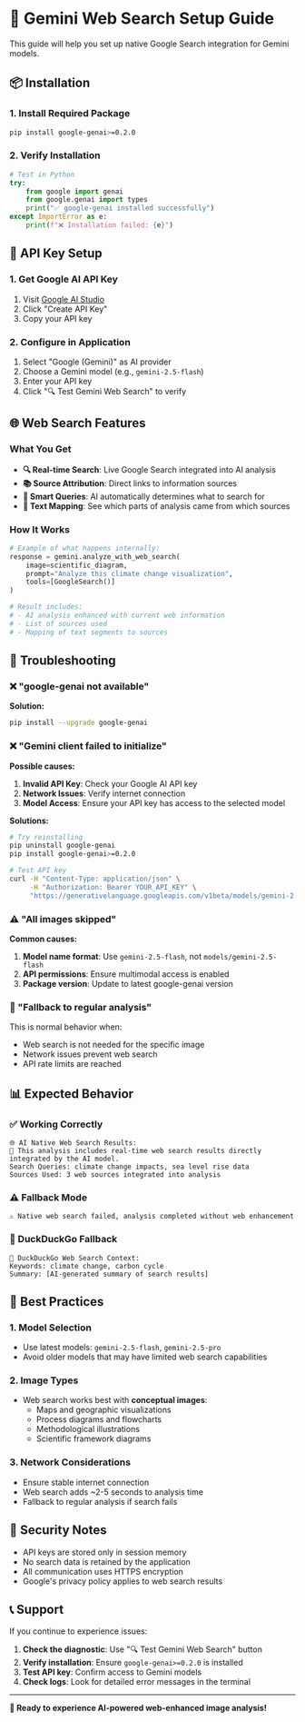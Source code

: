 # 🔮 Gemini Web Search Setup Guide

This guide will help you set up native Google Search integration for Gemini models.

## 📦 Installation

### 1. Install Required Package
```bash
pip install google-genai>=0.2.0
```

### 2. Verify Installation
```python
# Test in Python
try:
    from google import genai
    from google.genai import types
    print("✅ google-genai installed successfully")
except ImportError as e:
    print(f"❌ Installation failed: {e}")
```

## 🔑 API Key Setup

### 1. Get Google AI API Key
1. Visit [Google AI Studio](https://aistudio.google.com/app/apikey)
2. Click "Create API Key"
3. Copy your API key

### 2. Configure in Application
1. Select "Google (Gemini)" as AI provider
2. Choose a Gemini model (e.g., `gemini-2.5-flash`)
3. Enter your API key
4. Click "🔍 Test Gemini Web Search" to verify

## 🌐 Web Search Features

### What You Get
- **🔍 Real-time Search**: Live Google Search integrated into AI analysis
- **📚 Source Attribution**: Direct links to information sources
- **🎯 Smart Queries**: AI automatically determines what to search for
- **📑 Text Mapping**: See which parts of analysis came from which sources

### How It Works
```python
# Example of what happens internally:
response = gemini.analyze_with_web_search(
    image=scientific_diagram,
    prompt="Analyze this climate change visualization",
    tools=[GoogleSearch()]
)

# Result includes:
# - AI analysis enhanced with current web information
# - List of sources used
# - Mapping of text segments to sources
```

## 🔧 Troubleshooting

### ❌ "google-genai not available"
**Solution:**
```bash
pip install --upgrade google-genai
```

### ❌ "Gemini client failed to initialize"
**Possible causes:**
1. **Invalid API Key**: Check your Google AI API key
2. **Network Issues**: Verify internet connection
3. **Model Access**: Ensure your API key has access to the selected model

**Solutions:**
```bash
# Try reinstalling
pip uninstall google-genai
pip install google-genai>=0.2.0

# Test API key
curl -H "Content-Type: application/json" \
     -H "Authorization: Bearer YOUR_API_KEY" \
     "https://generativelanguage.googleapis.com/v1beta/models/gemini-2.5-flash:generateContent"
```

### ⚠️ "All images skipped"
**Common causes:**
1. **Model name format**: Use `gemini-2.5-flash`, not `models/gemini-2.5-flash`
2. **API permissions**: Ensure multimodal access is enabled
3. **Package version**: Update to latest google-genai version

### 🔄 "Fallback to regular analysis"
This is normal behavior when:
- Web search is not needed for the specific image
- Network issues prevent web search
- API rate limits are reached

## 📊 Expected Behavior

### ✅ Working Correctly
```
🌐 AI Native Web Search Results:
🔗 This analysis includes real-time web search results directly integrated by the AI model.
Search Queries: climate change impacts, sea level rise data
Sources Used: 3 web sources integrated into analysis
```

### ⚠️ Fallback Mode
```
⚠️ Native web search failed, analysis completed without web enhancement
```

### 🦆 DuckDuckGo Fallback
```
🦆 DuckDuckGo Web Search Context:
Keywords: climate change, carbon cycle
Summary: [AI-generated summary of search results]
```

## 🎯 Best Practices

### 1. **Model Selection**
- Use latest models: `gemini-2.5-flash`, `gemini-2.5-pro`
- Avoid older models that may have limited web search capabilities

### 2. **Image Types**
- Web search works best with **conceptual images**:
  - Maps and geographic visualizations
  - Process diagrams and flowcharts
  - Methodological illustrations
  - Scientific framework diagrams

### 3. **Network Considerations**
- Ensure stable internet connection
- Web search adds ~2-5 seconds to analysis time
- Fallback to regular analysis if search fails

## 🔐 Security Notes

- API keys are stored only in session memory
- No search data is retained by the application
- All communication uses HTTPS encryption
- Google's privacy policy applies to web search results

## 📞 Support

If you continue to experience issues:

1. **Check the diagnostic**: Use "🔍 Test Gemini Web Search" button
2. **Verify installation**: Ensure `google-genai>=0.2.0` is installed
3. **Test API key**: Confirm access to Gemini models
4. **Check logs**: Look for detailed error messages in the terminal

---

**🚀 Ready to experience AI-powered web-enhanced image analysis!**